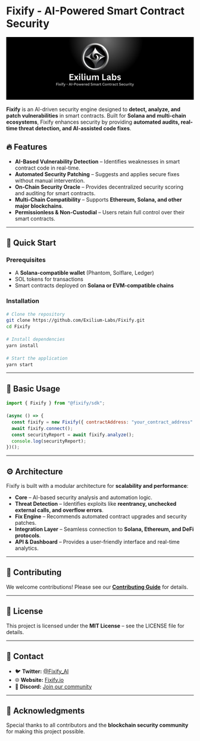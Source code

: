 # Fixify - AI-Powered Smart Contract Security

![Fixify Banner](https://raw.githubusercontent.com/Exilium-Labs/Fixify/refs/heads/main/Banner.png)

**Fixify** is an AI-driven security engine designed to **detect, analyze, and patch vulnerabilities** in smart contracts. Built for **Solana and multi-chain ecosystems**, Fixify enhances security by providing **automated audits, real-time threat detection, and AI-assisted code fixes**.

## 🔥 **Features**
- **AI-Based Vulnerability Detection** – Identifies weaknesses in smart contract code in real-time.
- **Automated Security Patching** – Suggests and applies secure fixes without manual intervention.
- **On-Chain Security Oracle** – Provides decentralized security scoring and auditing for smart contracts.
- **Multi-Chain Compatibility** – Supports **Ethereum, Solana, and other major blockchains**.
- **Permissionless & Non-Custodial** – Users retain full control over their smart contracts.

---

## 🚀 **Quick Start**
### **Prerequisites**
- A **Solana-compatible wallet** (Phantom, Solflare, Ledger)
- SOL tokens for transactions
- Smart contracts deployed on **Solana or EVM-compatible chains**

### **Installation**
```sh
# Clone the repository
git clone https://github.com/Exilium-Labs/Fixify.git
cd Fixify

# Install dependencies
yarn install

# Start the application
yarn start
```

---

## 📖 **Basic Usage**
```javascript
import { Fixify } from "@fixify/sdk";

(async () => {
  const fixify = new Fixify({ contractAddress: "your_contract_address" });
  await fixify.connect();
  const securityReport = await fixify.analyze();
  console.log(securityReport);
})();
```

---

## ⚙️ **Architecture**
Fixify is built with a modular architecture for **scalability and performance**:

- **Core** – AI-based security analysis and automation logic.
- **Threat Detection** – Identifies exploits like **reentrancy, unchecked external calls, and overflow errors**.
- **Fix Engine** – Recommends automated contract upgrades and security patches.
- **Integration Layer** – Seamless connection to **Solana, Ethereum, and DeFi protocols**.
- **API & Dashboard** – Provides a user-friendly interface and real-time analytics.

---

## 🤝 **Contributing**
We welcome contributions! Please see our **[Contributing Guide](#)** for details.

---

## 📜 **License**
This project is licensed under the **MIT License** – see the LICENSE file for details.

---

## 🔗 **Contact**
- 🐦 **Twitter:** [@Fixify_AI](#)
- 🌐 **Website:** [Fixify.io](#)
- 💬 **Discord:** [Join our community](#)

---

## 🙌 **Acknowledgments**
Special thanks to all contributors and the **blockchain security community** for making this project possible.
